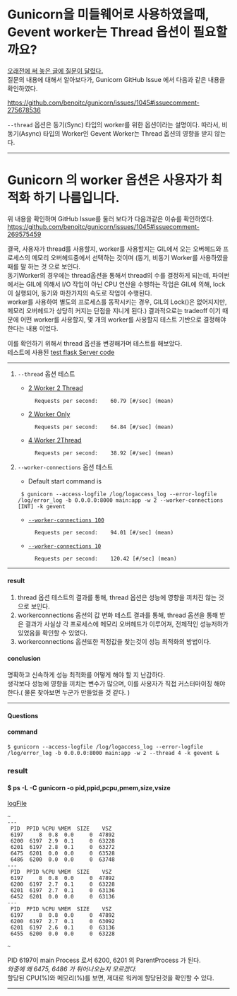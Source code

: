 # Gunicorn을 미들웨어로 사용하였을때, Gevent worker는 Thread 옵션이 필요할까요?

 [오래전에 써 놓은 글에 질문이 달렸다.](https://medium.com/@nara03050/nginx-%ED%99%98%EA%B2%BD%EC%97%90%EC%84%9C-python3%EB%A1%9C-back-end-%EA%B5%AC%EC%B6%95%ED%95%98%EA%B8%B0-gunicorn%EA%B3%BC-gevent%EC%95%8C%EC%95%84%EB%B3%B4%EA%B8%B0-473d73aa155a)  
질문의 내용에 대해서 알아보다가, Gunicorn GitHub Issue 에서 다음과 같은 내용을 확인하였다.

https://github.com/benoitc/gunicorn/issues/1045#issuecomment-275678536

`--thread` 옵션은 동기(Sync) 타입의 worker를 위한 옵션이라는 설명이다.
따라서, 비동기(Async) 타입의 Worker인 Gevent Worker는 Thread 옵션의 영향을 받지 않는다.  

---

# Gunicorn 의 worker 옵션은 사용자가 최적화 하기 나름입니다.

위 내용을 확인하며 GitHub Issue를 둘러 보다가 다음과같은 이슈를 확인하였다.   
https://github.com/benoitc/gunicorn/issues/1045#issuecomment-269575459

결국, 사용자가 thread를 사용할지, worker를 사용할지는 GIL에서 오는 오버헤드와 프로세스의 메모리 오버헤드중에서 선택하는 것이며 
(동기, 비동기 Worker를 사용하였을때를 말 하는 것 으로 보인다.  
동기Worker의 경우에는 thread옵션을 통해서 thread의 수를 결정하게 되는데, 파이썬에서는 GIL에 의해서 I/O 작업이 아닌 CPU 연산을 수행하는 작업은 GIL에 의해, lock이 실행되어, 동기와 마찬가지의 속도로 작업이 수행된다.  
 worker를 사용하여 별도의 프로세스를 동작시키는 경우, GIL의 Lock()은 없어지지만, 메모리 오버헤드가 상당히 커지는 단점을 지니게 된다.) 결과적으로는 tradeoff 이기 때문에 어떤 worker를 사용할지, 몇 개의 worker를 사용할지 테스트 기반으로 결정해야한다는 내용 이었다.

이를 확인하기 위해서 thread 옵션을 변경해가며 테스트를 해보았다.  
테스트에 사용된 [test flask Server code](https://github.com/nanaones/Record/blob/master/Python/gunicorn/flaskServer/main.py)

---


1. `--thread` 옵션 테스트  

    * [2 Worker 2 Thread](https://github.com/nanaones/Record/blob/master/Python/gunicorn/flaskServer/results/changeThreadOption/result2worker2thread.txt)  

            Requests per second:    60.79 [#/sec] (mean)

    * [2 Worker Only](https://github.com/nanaones/Record/blob/master/Python/gunicorn/flaskServer/results/changeThreadOption/result2workeronly.txt) 

            Requests per second:    64.84 [#/sec] (mean)


    * [4 Worker 2Thread](https://github.com/nanaones/Record/blob/master/Python/gunicorn/flaskServer/results/changeThreadOption/result4worker2thread.txt)  
    
            Requests per second:    38.92 [#/sec] (mean)


2. `--worker-connections` 옵션 테스트  
    * Default start command is  

    ` $ gunicorn --access-logfile /log/logaccess_log --error-logfile /log/error_log -b 0.0.0.0:8000 main:app -w 2 --worker-connections [INT] -k gevent`  

    * [`--worker-connections 100`](https://github.com/nanaones/Record/blob/master/Python/gunicorn/flaskServer/results/changeWorkerConnections/result2workerworkerconnections10.txt)

            Requests per second:    94.01 [#/sec] (mean)


    * [`--worker-connections 10`](https://github.com/nanaones/Record/blob/master/Python/gunicorn/flaskServer/results/changeWorkerConnections/result2workerworkerconnections100.txt)

            Requests per second:    120.42 [#/sec] (mean)

---
#### result
1. thread 옵션 테스트의 결과를 통해, thread 옵션은 성능에 영향을 끼치진 않는 것 으로 보인다.
2. workerconnections 옵션의 값 변화 테스트 결과를 통해, thread 옵션을 통해 받은 결과가 사실상 각 프로세스에 메모리 오버헤드가 이루어져, 전체적인 성능저하가 있었음을 확인할 수 있었다.
3. workerconnections 옵션또한 적정값을 찾는것이 성능 최적화의 방법이다.

#### conclusion

명확하고 신속하게 성능 최적화를 어떻게 해야 할 지 난감하다.  
생각보다 성능에 영향을 끼치는 변수가 많으며, 이를 사용자가 직접 커스터마이징 해야한다.( 물론 찾아보면 누군가 만들었을 것 같다. )


---

#### Questions

#### command
```
$ gunicorn --access-logfile /log/logaccess_log --error-logfile /log/error_log -b 0.0.0.0:8000 main:app -w 2 --thread 4 -k gevent &
```

### result

#### $ ps -L -C gunicorn -o pid,ppid,pcpu,pmem,size,vsize 

[logFile](https://github.com/nanaones/Record/blob/master/Python/gunicorn/flaskServer/results/log/2020-01-03.log)
```log
~
---
 PID  PPID %CPU %MEM  SIZE    VSZ
 6197     8  0.8  0.0     0  47892
 6200  6197  2.9  0.1     0  63228
 6201  6197  2.8  0.1     0  63272
 6475  6201  0.0  0.0     0  63528
 6486  6200  0.0  0.0     0  63748  
--- 
 PID  PPID %CPU %MEM  SIZE    VSZ
 6197     8  0.8  0.0     0  47892
 6200  6197  2.7  0.1     0  63228
 6201  6197  2.7  0.1     0  63136
 6452  6201  0.0  0.0     0  63136  
--- 
 PID  PPID %CPU %MEM  SIZE    VSZ
 6197     8  0.8  0.0     0  47892
 6200  6197  2.7  0.1     0  63092
 6201  6197  2.6  0.1     0  63136
 6455  6200  0.0  0.0     0  63228 

~
```

PID 6197이 main Process 로서 6200, 6201 의 ParentProcess 가 된다.  
*와중에 왜 6475, 6486 가 튀어나오는지 모르겠다.*  
할당된 CPU(%)와 메모리(%)를 보면, 제대로 워커에 할당된것을 확인할 수 있다.

---

